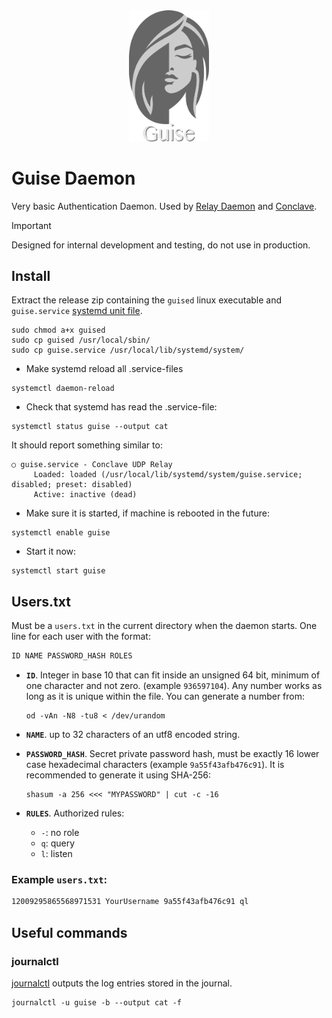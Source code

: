 <div align="center">
    <img src="https://raw.githubusercontent.com/piot/guise/main/docs/images/logo.svg" width="128" />
</div>

# Guise Daemon

Very basic Authentication Daemon. Used by [Relay Daemon](https://github.com/piot/relay-daemon) and [Conclave](https://github.com/piot/conclave).

> [!IMPORTANT]
> Designed for internal development and testing, do not use in production.

## Install

Extract the release zip containing the `guised` linux executable and `guise.service` [systemd unit file](https://www.freedesktop.org/software/systemd/man/systemd.unit.html).

```console
sudo chmod a+x guised
sudo cp guised /usr/local/sbin/
sudo cp guise.service /usr/local/lib/systemd/system/
```

* Make systemd reload all .service-files

```console
systemctl daemon-reload
```

* Check that systemd has read the .service-file:

```console
systemctl status guise --output cat
```

It should report something similar to:

```console
○ guise.service - Conclave UDP Relay
     Loaded: loaded (/usr/local/lib/systemd/system/guise.service; disabled; preset: disabled)
     Active: inactive (dead)
```

* Make sure it is started, if machine is rebooted in the future:

```console
systemctl enable guise
```

* Start it now:

```console
systemctl start guise
```

## Users.txt

Must be a `users.txt` in the current directory when the daemon starts. One line for each user with the format:

```txt
ID NAME PASSWORD_HASH ROLES
```

* **`ID`**. Integer in base 10 that can fit inside an unsigned 64 bit, minimum of one character and not zero. (example `936597104`). Any number works as long as it is unique within the file. You can generate a number from:

    ```console
    od -vAn -N8 -tu8 < /dev/urandom
    ```

* **`NAME`**. up to 32 characters of an utf8 encoded string.
* **`PASSWORD_HASH`**. Secret private password hash, must be exactly 16 lower case hexadecimal characters (example `9a55f43afb476c91`). It is recommended to generate it using SHA-256:

    ```console
    shasum -a 256 <<< "MYPASSWORD" | cut -c -16
    ```

* **`RULES`**. Authorized rules:
  * `-`: no role
  * `q`: query
  * `l`: listen

### Example `users.txt`:

```txt
12009295865568971531 YourUsername 9a55f43afb476c91 ql
```


## Useful commands

### journalctl

[journalctl](https://www.freedesktop.org/software/systemd/man/journalctl.html) outputs the log entries stored in the journal.

```console
journalctl -u guise -b --output cat -f
```
